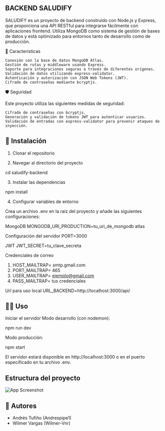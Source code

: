 ## BACKEND SALUDIFY

SALUDIFY es un proyecto de backend construido con Node.js y Express, que proporciona una API RESTful para integrarse fácilmente con aplicaciones frontend. Utiliza MongoDB como sistema de gestión de bases de datos y está optimizado para entornos tanto de desarrollo como de producción.

📌 Características

    Conexión con la base de datos MongoDB Atlas.
    Gestión de rutas y middleware usando Express.
    Soporte para integraciones seguras a través de diferentes orígenes.
    Validación de datos utilizando express-validator.
    Autenticación y autorización con JSON Web Tokens (JWT).
    Cifrado de contraseñas mediante bcryptjs.




🛡️ Seguridad

Este proyecto utiliza las siguientes medidas de seguridad:

    Cifrado de contraseñas con bcryptjs.
    Generación y validación de tokens JWT para autenticar usuarios.
    Validación de entradas con express-validator para prevenir ataques de inyección.



## 🚀 Instalación
1. Clonar el repositorio

2. Navegar al directorio del proyecto

cd saludify-backend

3. Instalar las dependencias

npm install

4. Configurar variables de entorno

Crea un archivo .env en la raíz del proyecto y añade las siguientes configuraciones:

 MongoDB
MONGODB_URI_PRODUCTION=tu_uri_de_mongodb atlas

 Configuración del servidor
PORT=3000

 JWT
JWT_SECRET=tu_clave_secreta

Credenciales de correo
1. HOST_MAILTRAP=  smtp.gmail.com
2. PORT_MAILTRAP= 465
3. USER_MAILTRAP= ejemplo@gmail.com
4. PASS_MAILTRAP= tus credenciales

 Url para uso local
URL_BACKEND=http://localhost:3000/api/



## 🏋️‍♀️ Uso
Iniciar el servidor
Modo desarrollo (con nodemon):

npm run dev

Modo producción:

npm start

El servidor estará disponible en http://localhost:3000 o en el puerto especificado en tu archivo .env.
## Estructura del proyecto

![App Screenshot](https://via.placeholder.com/468x300?text=App+Screenshot+Here)


## 📜 Autores

- Andrés Tufiño (Andrespipe1)
- Wilmer Vargas (Wilmer-Vnr)

